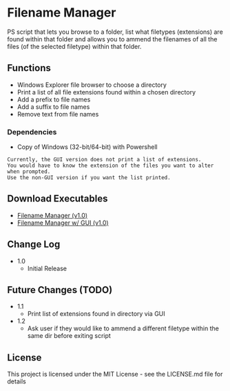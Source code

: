 # Filename Manager

PS script that lets you browse to a folder, list what filetypes (extensions) are found within that folder and allows you to ammend the filenames of all the files (of the selected filetype) within that folder. 

## Functions

* Windows Explorer file browser to choose a directory
* Print a list of all file extensions found within a chosen directory
* Add a prefix to file names
* Add a suffix to file names
* Remove text from file names

### Dependencies

* Copy of Windows (32-bit/64-bit) with Powershell

```
Currently, the GUI version does not print a list of extensions. 
You would have to know the extension of the files you want to alter when prompted. 
Use the non-GUI version if you want the list printed.
```
## Download Executables
* <a href="https://github.com/need4swede/Powershell-Scripts/releases/download/v1.0/Filename.Manager.exe">Filename Manager (v1.0)</a>
* <a href="https://github.com/need4swede/Powershell-Scripts/releases/download/v1.0/Filename.Manager.GUI.exe">Filename Manager w/ GUI (v1.0)</a>

## Change Log

* 1.0
    * Initial Release

## Future Changes (TODO)

* 1.1
    * Print list of extensions found in directory via GUI
* 1.2
    * Ask user if they would like to ammend a different filetype within the same dir before exiting script

## License

This project is licensed under the MIT License - see the LICENSE.md file for details

